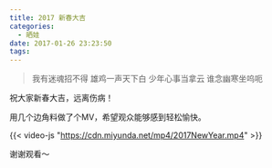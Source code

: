 ```yaml
---
title: 2017 新春大吉
categories:
  - 晒娃
date: 2017-01-26 23:23:50
tags:
---
```


>我有迷魂招不得
>雄鸡一声天下白
>少年心事当拿云
>谁念幽寒坐呜呃

<!-- more -->

祝大家新春大吉，远离伤病！



用几个边角料做了个MV，希望观众能够感到轻松愉快。 

{{< video-js "https://cdn.miyunda.net/mp4/2017NewYear.mp4" >}}

谢谢观看～